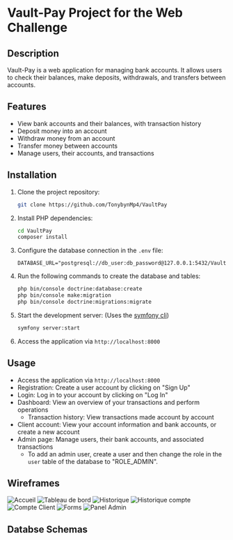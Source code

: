 # Vault-Pay Project for the Web Challenge

## Description
Vault-Pay is a web application for managing bank accounts. It allows users to check their balances, make deposits, withdrawals, and transfers between accounts.

## Features
- View bank accounts and their balances, with transaction history
- Deposit money into an account
- Withdraw money from an account
- Transfer money between accounts
- Manage users, their accounts, and transactions

## Installation
1. Clone the project repository:
    ```bash
    git clone https://github.com/TonybynMp4/VaultPay
    ```
2. Install PHP dependencies:
    ```bash
    cd VaultPay
    composer install
    ```
3. Configure the database connection in the `.env` file:
    ```dotenv
    DATABASE_URL="postgresql://db_user:db_password@127.0.0.1:5432/VaultPay"
    ```
4. Run the following commands to create the database and tables:
    ```bash
    php bin/console doctrine:database:create
    php bin/console make:migration
    php bin/console doctrine:migrations:migrate
    ```
5. Start the development server:
(Uses the [symfony cli](https://symfony.com/download))
    ```bash
    symfony server:start
    ```

6. Access the application via `http://localhost:8000`

## Usage
- Access the application via `http://localhost:8000`
- Registration: Create a user account by clicking on "Sign Up"
- Login: Log in to your account by clicking on "Log In"
- Dashboard: View an overview of your transactions and perform operations
    - Transaction history: View transactions made account by account
- Client account: View your account information and bank accounts, or create a new account
- Admin page: Manage users, their bank accounts, and associated transactions
    - To add an admin user, create a user and then change the role in the `user` table of the database to "ROLE_ADMIN".
 
## Wireframes
![Accueil](https://github.com/user-attachments/assets/20aeaf97-ef0b-4de2-9012-96407e13286e)
![Tableau de bord](https://github.com/user-attachments/assets/d0fab81e-12c3-48a1-a9d1-f021fa7a6c73)
![Historique](https://github.com/user-attachments/assets/6c4ad535-1331-4f58-81dd-9a3acf4807e5)
![Historique compte](https://github.com/user-attachments/assets/45260bc4-445b-4030-a696-a67e6c058167)
![Compte Client](https://github.com/user-attachments/assets/8f6023b5-09b8-4d31-ba57-f4e83d6fea23)
![Forms](https://github.com/user-attachments/assets/448b8726-c58b-4e8e-99a5-5311159ff11d)
![Panel Admin](https://github.com/user-attachments/assets/d16ba701-e869-40a6-a6aa-ddd818c7881f)

## Databse Schemas


